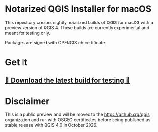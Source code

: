 # Notarized QGIS Installer for macOS

This repository creates nightly notarized builds of QGIS for macOS with a preview version of QGIS 4.
These builds are currently experimental and meant for testing only.

Packages are signed with OPENGIS.ch certificate.

# Get It

## [💾 Download the latest build for testing 💾](https://nightly.link/opengisch/qgis-notarize/workflows/notarize/main/QGIS-master.zip)

# Disclaimer

This is a public preview and will be moved to the https://github.org/qgis organization and run with OSGEO certificates before being published as stable release with QGIS 4.0 in October 2026.
